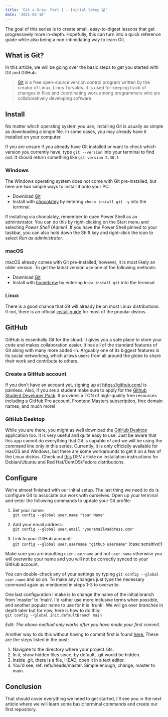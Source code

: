 ```yaml
---
title: 'Git a Grip: Part 1 - Initial Setup 💻'
date: '2021-02-18'
---
```


The goal of this series is to create small, easy-to-digest lessons that get progressively more in-depth. Hopefully, this can turn into a quick reference guide while also being a non-intimidating way to learn Git.

## What is Git?

In this article, we will be going over the basic steps to get you started with Git and GitHub.

> [Git](https://git-scm.com/) is a free open-source version control program written by the creator of Linux, Linus Torvalds. It is used for keeping track of changes in files and coordinating work among programmers who are collaboratively developing software.

## Install

No matter which operating system you use, installing Git is usually as simple as downloading a single file. In some cases, you may already have it installed on your computer.

If you are unsure if you already have Git installed or want to check which version you currently have, type `git --version` into your terminal to find out. It should return something like `git version 2.30.1`

### Windows

The Windows operating system does not come with Git pre-installed, but here are two simple ways to install it onto your PC:

- Download [Git](https://git-scm.com/)
- Install with [chocolatey](https://chocolatey.org/) by entering `choco install git -y` into the terminal.

If installing via chocolatey, remember to open Power Shell as an administrator. You can do this by right-clicking on the Start menu and selecting _Power Shell (Admin)_. If you have the Power Shell pinned to your taskbar, you can also hold down the Shift key and right-click the icon to select _Run as administrator_.

### macOS

macOS already comes with Git pre-installed, however, it is most likely an older version. To get the latest version use one of the following methods:

- Download [Git](https://git-scm.com/)
- Install with [homebrew](https://brew.sh/) by entering `brew install git` into the terminal.

### Linux

There is a good chance that Git will already be on most Linux distributions. If not, there is an official [install guide](https://git-scm.com/download/linux) for most of the popular distros.

## GitHub

GitHub is essentially Git for the cloud. It gives you a safe place to store your code and makes collaboration easier. It has all of the standard features of Git along with many more added-in. Arguably one of its biggest features is its social networking, which allows users from all around the globe to share their work and contribute to others.

### Create a GitHub account

If you don't have an account yet, signing up at https://github.com/ is painless. Also, if you are a student make sure to apply for the [Github Student Developer Pack](https://education.github.com/pack). It provides a TON of high-quality free resources including a GitHub Pro account, Frontend Masters subscription, free domain names, and much more!

### GitHub Desktop

While you are there, you might as well download the [GitHub Desktop](https://desktop.github.com/) application too. It is very useful and quite easy to use. Just be aware that this app cannot do everything that Git is capable of and we will be using the command line only in this series. Currently, it is only officially available for macOS and Windows, but there are some workarounds to get it on a few of the Linux distros. Check out [this](https://dev.to/rahedmir/is-github-desktop-available-for-gnu-linux-4a69) DEV article on installation instructions for Debian/Ubuntu and Red Hat/CentOS/Fedora distributions.

## Configure

We're almost finished with our initial setup. The last thing we need to do is configure Git to associate our work with ourselves. Open up your terminal and enter the following commands to update your Git profile:

1. Set your name:<br>
   `git config --global user.name "Your Name"`

2. Add your email address:<br>
   `git config --global user.email "youremail@address.com"`

3. Link to your GitHub account:<br>
   `git config --global user.username "github username"` (case sensitive!)

Make sure you are inputting `user.username` and not `user.name` otherwise you will overwrite your name and you will not be correctly synced to your GitHub account.

You can double-check any of your settings by typing `git config --global user.name` and so on. To make any changes just type the necessary command again as mentioned in steps 1-3 to overwrite.

One last configuration I make is to change the name of the initial branch from 'master' to 'main'. I'd rather use more inclusive terms when possible, and another popular name to use for it is 'trunk'. We will go over branches in depth later but for now, here is how to do this:<br>
`git config --global init.defaultBranch main`

_Edit: The above method only works after you have made your first commit._

Another way to do this without having to commit first is found [here.](https://stackoverflow.com/a/64769110/8298834) These are the steps listed in the post:

1. Navigate to the directory where your project sits.
2. In it, show hidden files since, by default, .git would be hidden.
3. Inside .git, there is a file, HEAD, open it in a text editor.
4. You'd see, ref: refs/heads/master. Simple enough, change, master to main.

## Conclusion

That should cover everything we need to get started, I'll see you in the next article where we will learn some basic terminal commands and create our first repository.
